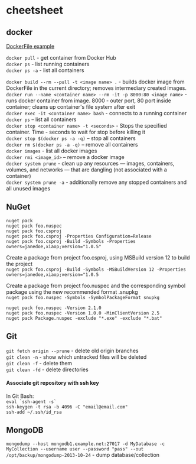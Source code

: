 # cheetsheet

## docker 
[DockerFile example](./DockerFile)

`docker pull` - get container from Docker Hub  
`docker ps` - list running containers  
`docker ps -a` - list all containers

`docker build --rm --pull -t <image name> .` - builds docker image from DockerFile in the current directory; removes intermediary created images.    
`docker run --name <container name> --rm -it -p 8000:80 <image name>` - runs docker container from image. 8000 - outer port, 80 port inside container; cleans up container's file system after exit    
`docker exec -it <container name> bash` - connects to a running container  
`docker ps` – list all containers  
`docker stop <container name> -t <seconds>` - Stops the specified container. Time - seconds to wait for stop before killing it  
`docker stop $(docker ps -a -q)` – stop all containers  
`docker rm $(docker ps -a -q)` – remove all containers  
`docker images` - list all docker images  
`docker rmi <image_id>` – remove a docker image  
`docker system prune` - clean up any resources — images, containers, volumes, and networks — that are dangling (not associated with a container)  
`docker system prune -a` -  additionally remove any stopped containers and all unused images  

## NuGet
`nuget pack`  
`nuget pack foo.nuspec`  
`nuget pack foo.csproj`  
`nuget pack foo.csproj -Properties Configuration=Release`  
`nuget pack foo.csproj -Build -Symbols -Properties owners=janedoe,xiaop;version="1.0.5"`  

Create a package from project foo.csproj, using MSBuild version 12 to build the project  
`nuget pack foo.csproj -Build -Symbols -MSBuildVersion 12 -Properties owners=janedoe,xiaop;version="1.0.5`  

Create a package from project foo.nuspec and the corresponding symbol package using the new recommended format .snupkg  
`nuget pack foo.nuspec -Symbols -SymbolPackageFormat snupkg`  

`nuget pack foo.nuspec -Version 2.1.0`  
`nuget pack foo.nuspec -Version 1.0.0 -MinClientVersion 2.5`  
`nuget pack Package.nuspec -exclude "*.exe" -exclude "*.bat"`  


## Git
`git fetch origin --prune` - delete old origin branches  
`git clean -n` - show which untracked files will be deleted  
`git clean -f` - delete them  
`git clean -fd` - delete directories

#### Associate git repository with ssh key
In Git Bash:  
```eval `ssh-agent -s` ```   
`ssh-keygen -t rsa -b 4096 -C "email@email.com"`  
`ssh-add ~/.ssh/id_rsa`  

## MongoDB
`mongodump --host mongodb1.example.net:27017 -d MyDatabase -c MyCollection --username user --password "pass" --out /opt/backup/mongodump-2013-10-24` - dump database/collection  
